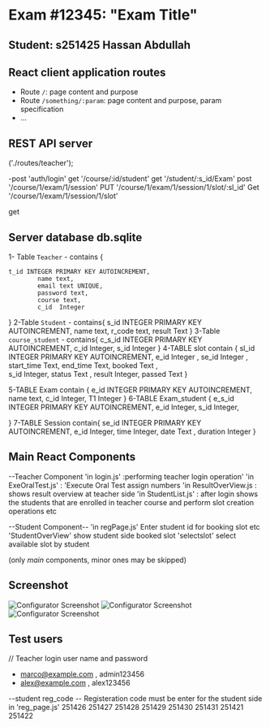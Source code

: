 # Exam #12345: "Exam Title"
## Student: s251425 Hassan Abdullah 

## React client application routes

- Route `/`: page content and purpose
- Route `/something/:param`: page content and purpose, param specification
- ...

## REST API server
  ('./routes/teacher');

  -post 'auth/login'
    get '/course/:id/student'
    get '/student/:s_id/Exam'
    post '/course/1/exam/1/session'
    PUT '/course/1/exam/1/session/1/slot/:sl_id'
    Get '/course/1/exam/1/session/1/slot'


get

## Server database db.sqlite

1- Table `Teacher` - contains {

    t_id INTEGER PRIMARY KEY AUTOINCREMENT,
            name text, 
            email text UNIQUE, 
            password text, 
            course text,
            c_id  Integer  
}
2-Table `Student` - contains{
   s_id INTEGER PRIMARY KEY AUTOINCREMENT,
            name text, 
            r_code text,
            result Text
}
3-Table `course_student` - contains{
    c_s_id INTEGER PRIMARY KEY AUTOINCREMENT, 
            c_id Integer,
            s_id Integer
}
  4-TABLE slot contain
  {
            sl_id INTEGER PRIMARY KEY AUTOINCREMENT,
            e_id Integer ,
            se_id Integer ,
            start_time Text, 
            end_time Text,
            booked Text ,   
             s_id Integer,
             status Text , 
             result  Integer, 
             passed Text
  }

 5-TABLE Exam contain
 {
            e_id INTEGER PRIMARY KEY AUTOINCREMENT, 
            name text,
            c_id Integer,
            T1 Integer
 }
6-TABLE Exam_student
{ 
                e_s_id INTEGER PRIMARY KEY AUTOINCREMENT, 
                e_id Integer,
                s_id Integer,
                
 }
  7-TABLE Session contain{
                se_id INTEGER PRIMARY KEY AUTOINCREMENT, 
                e_id Integer,
                time Integer,
                date Text ,
                duration Integer
  }


         
## Main React Components
--Teacher Component
'in login.js'  :performing teacher login operation'
'in ExeOralTest.js' : 'Execute Oral Test assign numbers
'in ResultOverView.js : shows result overview at teacher side 
'in StudentList.js' : after login shows the students that are enrolled in teacher course and perform slot creation operations etc


--Student Component--
  'in regPage.js' Enter student id for booking slot etc
  'StudentOverView' show student side booked slot
  'selectslot' select available slot by student

(only _main_ components, minor ones may be skipped)

## Screenshot

![Configurator Screenshot](./client/img/screenshot/login.PNG)
![Configurator Screenshot](./client/img/screenshot/sessionCreated.PMG)
![Configurator Screenshot](./client/img/screenshot/slotCreation.PNG)

## Test users
// Teacher login user name and password
* marco@example.com , admin123456
* alex@example.com , alex123456


--student reg_code --
Registeration code must be enter for the student side in 'reg_page.js'
251426
251427
251428
251429
251430
251431
251421
251422